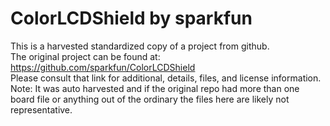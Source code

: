 
# ColorLCDShield by sparkfun  
This is a harvested standardized copy of a project from github.  
The original project can be found at:  
https://github.com/sparkfun/ColorLCDShield  
Please consult that link for additional, details, files, and license information.  
Note: It was auto harvested and if the original repo had more than one board file or anything out of the ordinary the files here are likely not representative.  
    